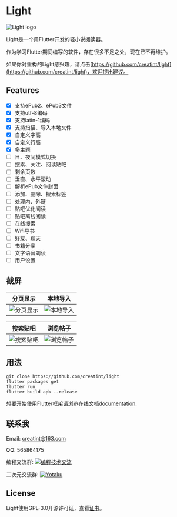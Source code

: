 # Light

![Light logo](https://user-images.githubusercontent.com/17924777/39092072-762deace-4636-11e8-8acd-447a03c7556e.png)

Light是一个用Flutter开发的轻小说阅读器。

作为学习Flutter期间编写的软件，存在很多不足之处，现在已不再维护。

如果你对重构的Light感兴趣，请点击[https://github.com/creatint/light](https://github.com/creatint/light)，欢迎提出建议。



## Features
- [x] 支持ePub2、ePub3文件 
- [x] 支持utf-8编码
- [x] 支持latin-1编码 
- [x] 支持扫描、导入本地文件 
- [x] 自定义字高
- [x] 自定义行高
- [x] 多主题
- [ ] 日、夜间模式切换
- [ ] 搜索、关注、阅读贴吧
- [ ] 剩余页数
- [ ] 垂直、水平滚动
- [ ] 解析ePub文件封面
- [ ] 添加、删除、搜索标签
- [ ] 处理内、外链
- [ ] 贴吧优化阅读
- [ ] 贴吧离线阅读
- [ ] 在线搜索
- [ ] Wifi导书
- [ ] 好友、聊天
- [ ] 书籍分享
- [ ] 文字语音朗读
- [ ] 用户设置

## 截屏
分页显示 | 本地导入
:-------------------------:|:-------------------------:
![分页显示](https://user-images.githubusercontent.com/17924777/39093416-24e27484-4652-11e8-9eaa-96b610508d80.gif) | ![本地导入](https://user-images.githubusercontent.com/17924777/39093132-18904792-464d-11e8-9bda-4f30abec0504.gif)

搜索贴吧 | 浏览帖子
:-------------------------:|:-------------------------:
![搜索贴吧](https://user-images.githubusercontent.com/17924777/39093389-d2d79c64-4651-11e8-9b19-07490ccbb44a.gif) | ![浏览帖子](https://user-images.githubusercontent.com/17924777/39093405-0108874c-4652-11e8-9e79-884a1f6961a9.gif)

## 用法
```
git clone https://github.com/creatint/light
flutter packages get
flutter run
flutter build apk --release
```
想要开始使用Flutter框架请浏览在线文档[documentation](https://flutter.io/).


## 联系我
Email: creatint@163.com

QQ: 565864175

编程交流群: [![编程技术交流](https://pub.idqqimg.com/wpa/images/group.png)](//shang.qq.com/wpa/qunwpa?idkey=b34e5d3956950dc053efdd7aef63ef75151c01cfff48a951c8fc53d6349b454a)

二次元交流群: [![Yotaku](https://pub.idqqimg.com/wpa/images/group.png)](//shang.qq.com/wpa/qunwpa?idkey=2fea46b70c9a73fcbfedd08ee64ed9d6d8c554baa63dc2402082226675e825e7)

## License
Light使用GPL-3.0开源许可证，查看[证书](https://github.com/creatint/light/blob/master/LICENSE)。
